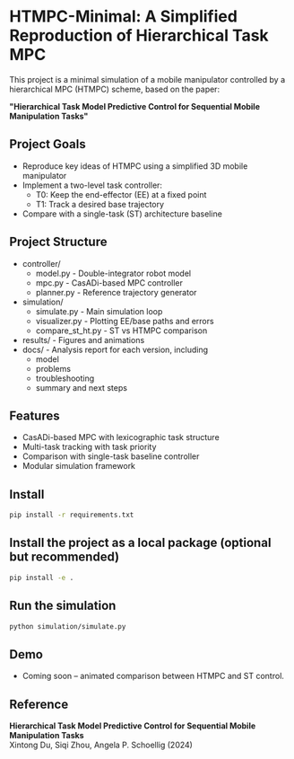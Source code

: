 # HTMPC-Minimal: A Simplified Reproduction of Hierarchical Task MPC

This project is a minimal simulation of a mobile manipulator controlled by a hierarchical MPC (HTMPC) scheme, based on the paper:

**"Hierarchical Task Model Predictive Control for Sequential Mobile Manipulation Tasks"**

## Project Goals

- Reproduce key ideas of HTMPC using a simplified 3D mobile manipulator
- Implement a two-level task controller: 
  - T0: Keep the end-effector (EE) at a fixed point
  - T1: Track a desired base trajectory
- Compare with a single-task (ST) architecture baseline

## Project Structure

- controller/
  - model.py - Double-integrator robot model
  - mpc.py - CasADi-based MPC controller
  - planner.py - Reference trajectory generator
- simulation/
  - simulate.py - Main simulation loop
  - visualizer.py - Plotting EE/base paths and errors
  - compare_st_ht.py - ST vs HTMPC comparison
- results/ - Figures and animations
- docs/ - Analysis report for each version, including 
  - model 
  - problems 
  - troubleshooting
  - summary and next steps

## Features

- CasADi-based MPC with lexicographic task structure
- Multi-task tracking with task priority
- Comparison with single-task baseline controller
- Modular simulation framework

## Install

```bash
pip install -r requirements.txt
```

## Install the project as a local package (optional but recommended)

```bash
pip install -e .
```

## Run the simulation

```bash
python simulation/simulate.py
```

## Demo

- Coming soon – animated comparison between HTMPC and ST control.

## Reference

**Hierarchical Task Model Predictive Control for Sequential Mobile Manipulation Tasks**  
Xintong Du, Siqi Zhou, Angela P. Schoellig (2024)
